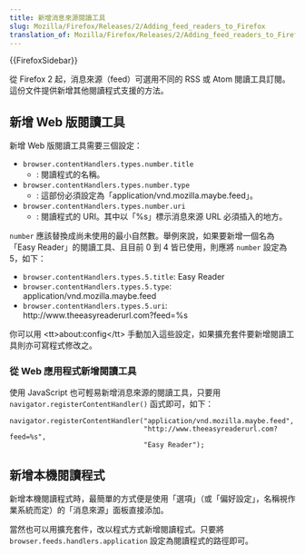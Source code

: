 ```yaml
---
title: 新增消息來源閱讀工具
slug: Mozilla/Firefox/Releases/2/Adding_feed_readers_to_Firefox
translation_of: Mozilla/Firefox/Releases/2/Adding_feed_readers_to_Firefox
---
```

{{FirefoxSidebar}}

從 Firefox 2 起，消息來源（feed）可選用不同的 RSS 或 Atom 閱讀工具訂閱。這份文件提供新增其他閱讀程式支援的方法。

## 新增 Web 版閱讀工具

新增 Web 版閱讀工具需要三個設定：

- `browser.contentHandlers.types.number.title`
  - : 閱讀程式的名稱。
- `browser.contentHandlers.types.number.type`
  - : 這部份必須設定為「application/vnd.mozilla.maybe.feed」。
- `browser.contentHandlers.types.number.uri`
  - : 閱讀程式的 URI。其中以「%s」標示消息來源 URL 必須插入的地方。

`number` 應該替換成尚未使用的最小自然數。舉例來說，如果要新增一個名為「Easy Reader」的閱讀工具、且目前 0 到 4 皆已使用，則應將 `number` 設定為 5，如下：

- `browser.contentHandlers.types.5.title`: Easy Reader
- `browser.contentHandlers.types.5.type`: application/vnd.mozilla.maybe.feed
- `browser.contentHandlers.types.5.uri`: http\://www\.theeasyreaderurl.com?feed=%s

你可以用 \<tt>about:config\</tt> 手動加入這些設定，如果擴充套件要新增閱讀工具則亦可寫程式修改之。

### 從 Web 應用程式新增閱讀工具

使用 JavaScript 也可輕易新增消息來源的閱讀工具，只要用 `navigator.registerContentHandler()` 函式即可，如下：

    navigator.registerContentHandler("application/vnd.mozilla.maybe.feed",
                                     "http://www.theeasyreaderurl.com?feed=%s",
                                     "Easy Reader");

## 新增本機閱讀程式

新增本機閱讀程式時，最簡單的方式便是使用「選項」（或「偏好設定」，名稱視作業系統而定）的「消息來源」面板直接添加。

當然也可以用擴充套件，改以程式方式新增閱讀程式。只要將`browser.feeds.handlers.application` 設定為閱讀程式的路徑即可。
